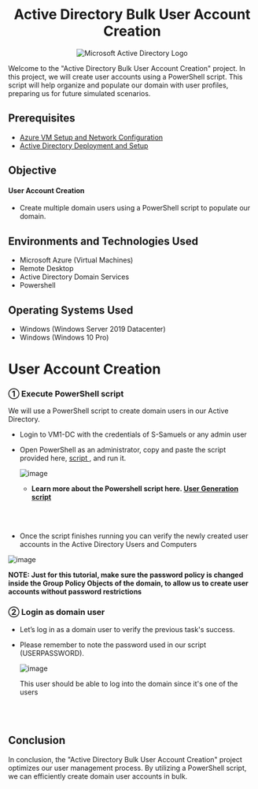 
<h1 align="center"> Active Directory Bulk User Account Creation </h1>
<p align="center">
<img src="https://i.imgur.com/pU5A58S.png" alt="Microsoft Active Directory Logo"/>
</p>



<p>Welcome to the "Active Directory Bulk User Account Creation" project. In this project, we will create user accounts using a PowerShell script. This script will help organize and populate our domain with user profiles, preparing us for future simulated scenarios. </p>

<h2>Prerequisites</h2>

- <a href="https://github.com/a-rashid-saaka/Azure_VM_setup_and_Network_Configuration"> Azure VM Setup and Network Configuration </a>
- <a href="https://github.com/a-rashid-saaka/Active_directory_deployment_and_setup"> Active Directory Deployment and Setup </a>

<h2> Objective</h2>

<h4> User Account Creation</h4>

-  Create multiple domain users using a PowerShell script to populate our domain.

<h2>Environments and Technologies Used</h2>

- Microsoft Azure (Virtual Machines)
- Remote Desktop
- Active Directory Domain Services
- Powershell

<h2>Operating Systems Used </h2>

- Windows (Windows Server 2019 Datacenter)
- Windows (Windows 10 Pro)


<h1> User Account Creation</h1>

<h3>&#9312; Execute PowerShell script</h3>
<p>We will use a PowerShell script to create domain users in our Active Directory. 
</p>

- Login to VM1-DC with the credentials of S-Samuels or any admin user
- Open PowerShell as an administrator, copy and paste the script provided here, <a href="https://github.com/joshmadakor1/AD_PS/blob/master/Generate-Names-Create-Users.ps1"> script </a>, and run it.

  
  ![image](https://github.com/user-attachments/assets/36f34937-f848-405a-bf11-8e2ccbd54177)

   - <p><strong>Learn more about the Powershell script here. <a href="https://www.youtube.com/watch?v=MHsI8hJmggI&t=1623s">User Generation script </a> </strong></p> 

<br>
<br>

- Once the script finishes running you can verify the newly created user accounts in the Active Directory Users and Computers


![image](https://github.com/user-attachments/assets/95c38ad7-efcf-4876-a712-a06b391cb410)

<p><strong>NOTE: Just for this tutorial, make sure the password policy is changed inside the Group Policy Objects of the domain, to allow us to create user accounts without password restrictions</strong></p>

<h3>&#9313; Login as domain user </h3>

- Let’s log in as a domain user to verify the previous task's success.
- Please remember to note the password used in our script (USERPASSWORD).
 
  ![image](https://github.com/user-attachments/assets/3ad72ba3-83ba-4ec4-a3b1-a30c728066d7)

  This user should be able to log into the domain since it's one of the users
<br>
<br>


<h2> Conclusion </h2>

<p>In conclusion, the "Active Directory Bulk User Account Creation" project optimizes our user management process. By utilizing a PowerShell script, we can efficiently create domain user accounts in bulk.</p>


  
  
